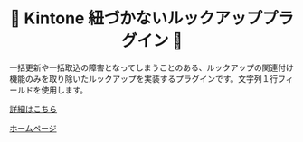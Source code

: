 <h1 align="center">🐑 Kintone 紐づかないルックアッププラグイン 🐑</h1>

一括更新や一括取込の障害となってしまうことのある、ルックアップの関連付け機能のみを取り除いたルックアップを実装するプラグインです。文字列１行フィールドを使用します。

[詳細はこちら](https://ribbit.work)

[ホームページ](https://ribbit.work)

